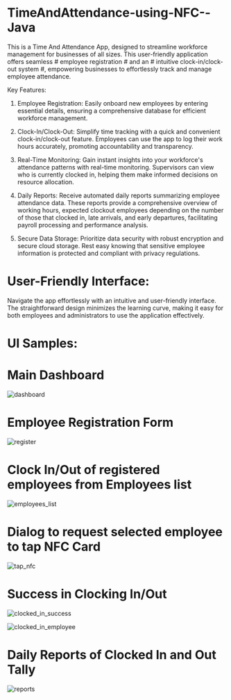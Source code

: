 # TimeAndAttendance-using-NFC--Java

This is a Time And Attendance App, designed to streamline workforce management for businesses of all sizes.
This user-friendly application offers seamless # employee registration # and an # intuitive clock-in/clock-out system #, empowering businesses to effortlessly track and manage employee attendance.

Key Features:

1. Employee Registration: Easily onboard new employees by entering essential details, ensuring a comprehensive database for efficient workforce management.

2. Clock-In/Clock-Out: Simplify time tracking with a quick and convenient clock-in/clock-out feature. Employees can use the app to log their work hours accurately, promoting accountability and transparency.

3. Real-Time Monitoring: Gain instant insights into your workforce's attendance patterns with real-time monitoring. Supervisors can view who is currently clocked in, helping them make informed decisions on resource allocation.

4. Daily Reports: Receive automated daily reports summarizing employee attendance data. These reports provide a comprehensive overview of working hours, expected clockout employees depending on the number of those that clocked in, late arrivals, and early departures, facilitating payroll processing and performance analysis.

5. Secure Data Storage: Prioritize data security with robust encryption and secure cloud storage. Rest easy knowing that sensitive employee information is protected and compliant with privacy regulations.

# User-Friendly Interface:
Navigate the app effortlessly with an intuitive and user-friendly interface. The straightforward design minimizes the learning curve, making it easy for both employees and administrators to use the application effectively.

# UI Samples: 

# Main Dashboard


![dashboard](https://github.com/Shariz254/TimeAndAttendance-using-NFC--Java/assets/65715258/442d6b15-c1a6-4ce5-9fd5-43e4293d1630)


# Employee Registration Form


![register](https://github.com/Shariz254/TimeAndAttendance-using-NFC--Java/assets/65715258/82f41b23-5796-43cc-9f59-42f1fcbdd67c)



# Clock In/Out of registered employees from Employees list


![employees_list](https://github.com/Shariz254/TimeAndAttendance-using-NFC--Java/assets/65715258/7660ae31-81f3-40b0-aca9-b8c09e757b9f)


# Dialog to request selected employee to tap NFC Card


![tap_nfc](https://github.com/Shariz254/TimeAndAttendance-using-NFC--Java/assets/65715258/368a9eec-20e8-4bd0-8fc9-87c11166bcd9)


# Success in Clocking In/Out


![clocked_in_success](https://github.com/Shariz254/TimeAndAttendance-using-NFC--Java/assets/65715258/69ab306a-3d7f-4a05-b022-68a9675980fd)



![clocked_in_employee](https://github.com/Shariz254/TimeAndAttendance-using-NFC--Java/assets/65715258/2dc46582-d2e9-4231-8685-337cd398a0f0)


# Daily Reports of Clocked In and Out Tally



![reports](https://github.com/Shariz254/TimeAndAttendance-using-NFC--Java/assets/65715258/d2fac2eb-754b-4d9b-b042-9f26f7e8b10a)




